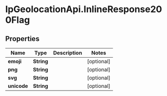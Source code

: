 # IpGeolocationApi.InlineResponse200Flag

## Properties

Name | Type | Description | Notes
------------ | ------------- | ------------- | -------------
**emoji** | **String** |  | [optional] 
**png** | **String** |  | [optional] 
**svg** | **String** |  | [optional] 
**unicode** | **String** |  | [optional] 


